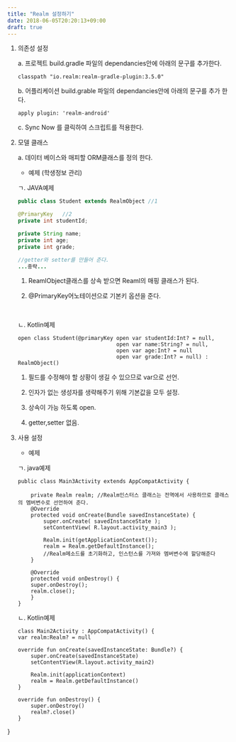 ```yaml
---
title: "Realm 설정하기"
date: 2018-06-05T20:20:13+09:00
draft: true
---
```


1. 의존성 설정

    a. 프로젝트 build.gradle 파일의 dependancies안에 아래의 문구를 추가한다.

    ```
    classpath "io.realm:realm-gradle-plugin:3.5.0"
    ```

    b. 어플리케이션 build.grable 파일의 dependancies안에 아래의 문구를 추가 한다.

    ```
    apply plugin: 'realm-android'
    ```

    c. Sync Now 를 클릭하여 스크립트를 적용한다. 

2. 모델 클래스

    a. 데이터 베이스와 매피할 ORM클래스를 정의 한다.

    * 예제 (학생정보 관리)

    ㄱ. JAVA예제

    ```java
    public class Student extends RealmObject //1

    @PrimaryKey   //2
    private int studentId;

    private String name;
    private int age;
    private int grade;

    //getter와 setter를 만들어 준다.
    ...중략...
    ```
    1) ReamlObject클래스를 상속 받으면 Reaml의 매핑 클래스가 된다.

    2) @PrimaryKey어노테이션으로 기본키 옵션을 준다.
    <br>

    ㄴ. Kotlin예제 
    ```
    open class Student(@primaryKey open var studentId:Int? = null,  
                                   open var name:String? = null,
                                   open var age:Int? = null
                                   open var grade:Int? = null) : RealmObject()

    ```
    1) 필드를 수정해야 할 상황이 생길 수 있으므로 var으로 선언.

    2) 인자가 없는 생성자를 생략해주기 위해 기본값을 모두 설정.
    
    3) 상속이 가능 하도록 open.                           
    4) getter,setter 없음.

3. 사용 설정 
    * 예제

    ㄱ. java예제
    ```
    public class Main3Activity extends AppCompatActivity {

        private Realm realm; //Realm인스터스 클래스는 전역에서 사용하므로 클래스의 멤버변수로 선언하여 준다.
        @Override
        protected void onCreate(Bundle savedInstanceState) {
            super.onCreate( savedInstanceState );
            setContentView( R.layout.activity_main3 );

            Realm.init(getApplicationContext());
            realm = Realm.getDefaultInstance();
            //Realm메소드를 초기화하고, 인스턴스를 가져와 멤버변수에 할당해준다
        }

        @Override
        protected void onDestroy() {
        super.onDestroy();
        realm.close();
        }
    }
    ```
    ㄴ. Kotlin예제
    ```
    class Main2Activity : AppCompatActivity() {
    var realm:Realm? = null

    override fun onCreate(savedInstanceState: Bundle?) {
        super.onCreate(savedInstanceState)
        setContentView(R.layout.activity_main2)

        Realm.init(applicationContext)
        realm = Realm.getDefaultInstance()
    }

    override fun onDestroy() {
        super.onDestroy()
        realm?.close()
    }
}
```